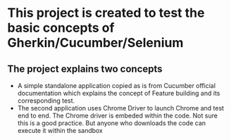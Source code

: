 # This project is created to test the basic concepts of Gherkin/Cucumber/Selenium

## The project explains two concepts

- A simple standalone application copied as is from Cucumber official documentation which explains the concept of Feature building and its corresponding test.
- The second application uses Chrome Driver to launch Chrome and test end to end. The Chrome driver is embeded within the code. Not sure this is a good practice. But anyone who downloads the code can execute it within the sandbox
